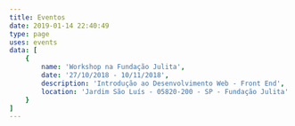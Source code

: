 ```yaml
---
title: Eventos
date: 2019-01-14 22:40:49
type: page
uses: events
data: [
    {
        name: 'Workshop na Fundação Julita',
        date: '27/10/2018 - 10/11/2018',
        description: 'Introdução ao Desenvolvimento Web - Front End',
        location: 'Jardim São Luís - 05820-200 - SP - Fundação Julita'
    }
]
---
```

